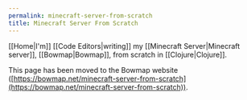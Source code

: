 ```yaml
---
permalink: minecraft-server-from-scratch
title: Minecraft Server From Scratch
---
```


[[Home|I'm]] [[Code Editors|writing]] my [[Minecraft Server|Minecraft server]], [[Bowmap|Bowmap]], from scratch in [[Clojure|Clojure]].

This page has been moved to the Bowmap website ([https://bowmap.net/minecraft-server-from-scratch](https://bowmap.net/minecraft-server-from-scratch)).
